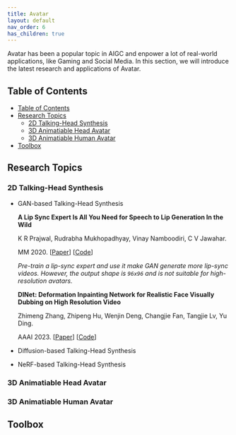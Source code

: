 ```yaml
---
title: Avatar
layout: default
nav_order: 6
has_children: true
---
```

Avatar has been a popular topic in AIGC and enpower a lot of real-world applications, like Gaming and Social Media. In this section, we will introduce the latest research and applications of Avatar.

## Table of Contents
- [Table of Contents](#table-of-contents)
- [Research Topics](#research-topics)
  - [2D Talking-Head Synthesis](#2d-talking-head-synthesis)
  - [3D Animatiable Head Avatar](#3d-animatiable-head-avatar)
  - [3D Animatiable Human Avatar](#3d-animatiable-human-avatar)
- [Toolbox](#toolbox)

## Research Topics

### 2D Talking-Head Synthesis
- GAN-based Talking-Head Synthesis
  
  **A Lip Sync Expert Is All You Need for Speech to Lip Generation In the Wild**

  K R Prajwal, Rudrabha Mukhopadhyay, Vinay Namboodiri, C V Jawahar.
  
  MM 2020. [[<ins>Paper</ins>](http://arxiv.org/abs/2008.10010)] [[<ins>Code</ins>](https://github.com/Rudrabha/Wav2Lip)]
  
  _Pre-train a lip-sync expert and use it make GAN generate more lip-sync videos. However, the output shape is `96x96` and is not suitable for high-resolution avatars._
  
  **DINet: Deformation Inpainting Network for Realistic Face Visually Dubbing on High Resolution Video**
  
  Zhimeng Zhang, Zhipeng Hu, Wenjin Deng, Changjie Fan, Tangjie Lv, Yu Ding.
  
  AAAI 2023. [[<ins>Paper</ins>](https://arxiv.org/abs/2303.03988)] [[<ins>Code</ins>](https://github.com/MRzzm/DINet)]
  
  
  
- Diffusion-based Talking-Head Synthesis
- NeRF-based Talking-Head Synthesis

### 3D Animatiable Head Avatar

### 3D Animatiable Human Avatar

## Toolbox



